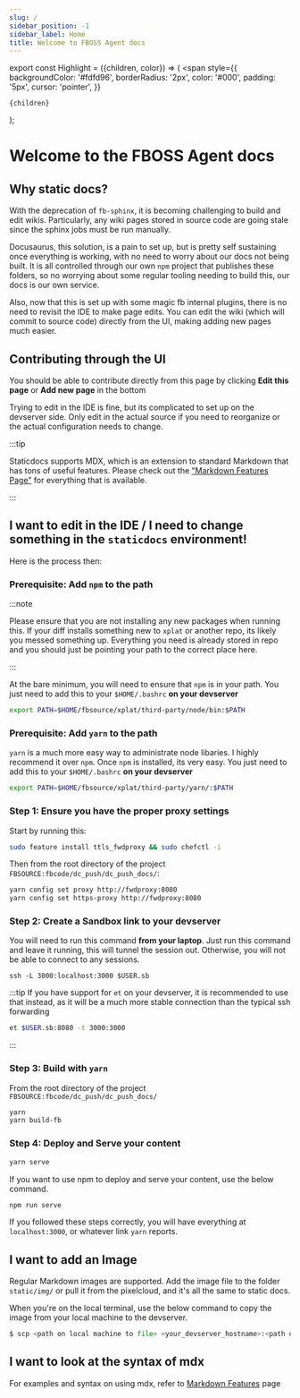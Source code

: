 ```yaml
---
slug: /
sidebar_position: -1
sidebar_label: Home
title: Welcome to FBOSS Agent docs
---
```


export const Highlight = ({children, color}) => (
  <span
    style={{
      backgroundColor: '#fdfd96',
      borderRadius: '2px',
      color: '#000',
      padding: '5px',
      cursor: 'pointer',
    }}
  >
    {children}
  </span>
);

# Welcome to the FBOSS Agent docs

## Why static docs?

With the deprecation of `fb-sphinx`, it is becoming challenging to build and edit wikis. Particularly, any wiki pages stored in source code are going stale since the sphinx jobs must be run manually.

Docusaurus, this solution, is a pain to set up, but is pretty self sustaining once everything is working, with no need to worry about our docs not being built. It is all controlled through our own `npm` project that publishes these folders, so no worrying about some regular tooling needing to build this, our docs is our own service.

Also, now that this is set up with some magic fb internal plugins, there is no need to revisit the IDE to make page edits. You can edit the wiki (which will commit to source code) directly from the UI, making adding new pages much easier.

## Contributing through the UI

You should be able to contribute directly from this page by clicking **Edit this page** or **Add new page** in the bottom

Trying to edit in the IDE is fine, but its complicated to set up on the devserver side. Only edit in the actual source if you need to reorganize or the actual configuration needs to change.

:::tip

Staticdocs supports MDX, which is an extension to standard Markdown that has tons of useful features. Please check out the ["Markdown Features Page"](https://www.internalfb.com/intern/staticdocs/staticdocs/docs/documenting/markdown-features/) for everything that is available.

:::

## I want to edit in the IDE / I need to change something in the `staticdocs` environment!

Here is the process then:

### Prerequisite: Add `npm` to the path

:::note

Please ensure that you are not installing any new packages when running this. If your diff installs something new to `xplat` or another repo, its likely you messed something up. Everything you need is already stored in repo and you should just be pointing your path to the correct place here.

:::

At the bare minimum, you will need to ensure that `npm` is in your path. You just need to add this to your `$HOME/.bashrc` <Highlight>**on your devserver**</Highlight>

```bash
export PATH=$HOME/fbsource/xplat/third-party/node/bin:$PATH
```

### Prerequisite: Add `yarn` to the path

`yarn` is a much more easy way to administrate node libaries. I highly recommend it over `npm`.
Once `npm` is installed, its very easy. You just need to add this to your `$HOME/.bashrc` <Highlight>**on your devserver**</Highlight>

```bash
export PATH=$HOME/fbsource/xplat/third-party/yarn/:$PATH
```

### Step 1: Ensure you have the proper proxy settings


Start by running this:

```bash
sudo feature install ttls_fwdproxy && sudo chefctl -i
```

Then from the root directory of the project `FBSOURCE:fbcode/dc_push/dc_push_docs/`:
```bash
yarn config set proxy http://fwdproxy:8080
yarn config set https-proxy http://fwdproxy:8080
```

### Step 2: Create a Sandbox link to your devserver

You will need to run this command <Highlight>**from your laptop**</Highlight>. Just run this command and leave it running, this will tunnel the session out. Otherwise, you will not be able to connect to any sessions.
```
ssh -L 3000:localhost:3000 $USER.sb
```
:::tip
If you have support for `et` on your devserver, it is recommended to use that instead, as it will be a much more stable connection than the typical ssh forwarding

```bash
et $USER.sb:8080 -t 3000:3000
```
:::


### Step 3: Build with `yarn`

From the root directory of the project `FBSOURCE:fbcode/dc_push/dc_push_docs/`
```bash
yarn
yarn build-fb
```

### Step 4: Deploy and Serve your content

```bash
yarn serve
```

If you want to use npm to deploy and serve your content, use the below command.
```bash
npm run serve
```


If you followed these steps correctly, you will have everything at `localhost:3000`, or whatever link `yarn` reports.

## I want to add an Image

Regular Markdown images are supported. Add the image file to the folder `static/img/` or pull it from the pixelcloud, and it's all the same to static docs.

When you're on the local terminal, use the below command to copy the image from your local machine to the devserver.

```python
$ scp <path on local machine to file> <your_devserver_hostname>:<path on devserver>
```

## I want to look at the syntax of mdx

For examples and syntax on using mdx, refer to [Markdown Features](https://staticdocs.internalfb.com/staticdocs/docs/documenting/markdown-features/) page
